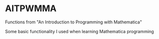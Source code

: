 # AITPWMMA
Functions from "An Introduction to Programming with Mathematica"

Some basic functionality I used when learning Mathematica programming
